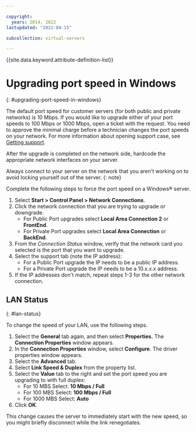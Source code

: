```yaml
---

copyright:
  years: 2014, 2022
lastupdated: "2022-04-15"

subcollection: virtual-servers

---
```


{{site.data.keyword.attribute-definition-list}}

# Upgrading port speed in Windows
{: #upgrading-port-speed-in-windows}

The default port speed for customer servers (for both public and private networks) is 10 Mbps. If you would like to upgrade either of your port speeds to 100 Mbps or 1000 Mbps, open a ticket with the request. You need to approve the minimal charge before a technician changes the port speeds on your network. For more information about opening support case, see [Getting support](/docs/get-support?topic=get-support-using-avatar).

After the upgrade is completed on the network side, hardcode the appropriate network interfaces on your server.

Always connect to your server on the network that you aren't working on to avoid locking yourself out of the server.
{: note}

Complete the following steps to force the port speed on a Windows&reg; server. 

1. Select **Start > Control Panel > Network Connections**.
1. Click the network connection that you are trying to upgrade or downgrade.
   * For Public Port upgrades select **Local Area Connection 2** or **FrontEnd**.
   * For Private Port upgrades select **Local Area Connection** or **BackEnd**.
1. From the *Connection Status* window, verify that the network card you selected is the port that you want to upgrade.
1. Select the support tab (note the IP address):
   * For a Public Port upgrade the IP needs to be a public IP address.
   * For a Private Port upgrade the IP needs to be a 10.x.x.x address.
1. If the IP addresses don't match, repeat steps 1-3 for the other network connection.

## LAN Status
{: #lan-status}

To change the speed of your LAN, use the following steps.

1. Select the **General** tab again, and then select **Properties.** The **Connection Properties** window appears.
1. In the **Connection Properties** window, select **Configure**. The driver properties window appears.
1. Select the **Advanced** tab.
1. Select **Link Speed & Duplex** from the property list.
1. Select the **Value** tab to the right and set the port speed you are upgrading to with full duplex:
   * For 10 MBS Select: **10 Mbps / Full**
   * For 100 MBS Select: **100 Mbps / Full**
   * For 1000 MBS Select: **Auto**
1. Click **OK**.  

This change causes the server to immediately start with the new speed, so you might briefly disconnect while the link renegotiates.
